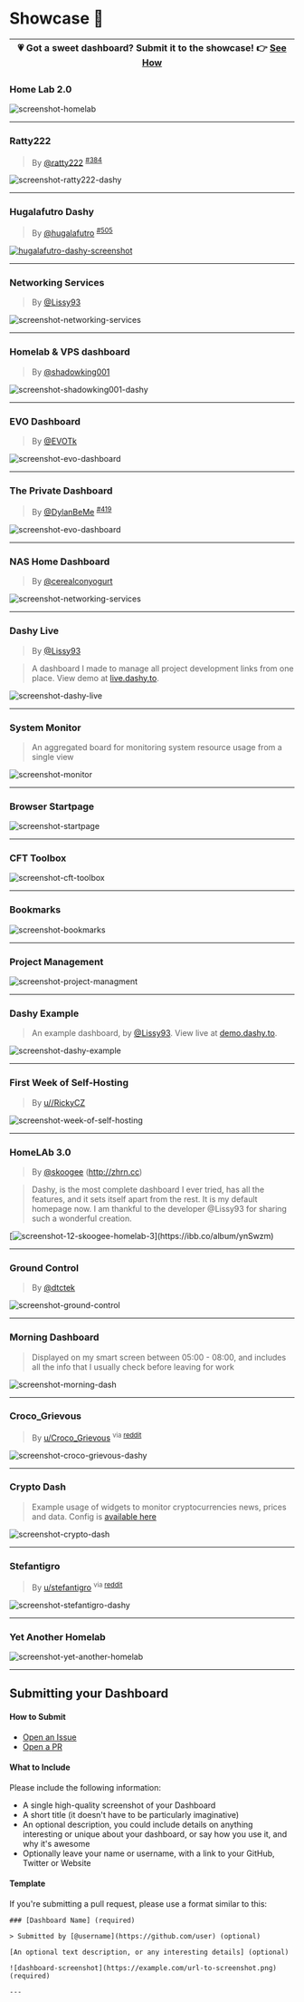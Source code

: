 # Showcase 🌟

| 💗 Got a sweet dashboard? Submit it to the showcase! 👉 [See How](#submitting-your-dashboard) |
|-|

### Home Lab 2.0

![screenshot-homelab](https://raw.githubusercontent.com/Lissy93/dashy/master/docs/showcase/1-home-lab-material.png)

---

### Ratty222
> By [@ratty222](https://github.com/ratty222) <sup>[#384](https://github.com/Lissy93/dashy/discussions/384)</sup>

![screenshot-ratty222-dashy](https://user-images.githubusercontent.com/1862727/147582551-4c655d37-8bcc-4f95-ab41-164a9d0d6a07.png)

---

### Hugalafutro Dashy
> By [@hugalafutro](https://github.com/hugalafutro) <sup>[#505](https://github.com/Lissy93/dashy/discussions/505)</sup>

[![hugalafutro-dashy-screenshot](https://i.ibb.co/PDpLDKS/hugalafutro-dashy.gif)](https://i.ibb.co/PDpLDKS/hugalafutro-dashy.gif)

---

### Networking Services
> By [@Lissy93](https://github.com/lissy93)

![screenshot-networking-services](https://raw.githubusercontent.com/Lissy93/dashy/master/docs/showcase/2-networking-services-minimal-dark.png)

---

### Homelab & VPS dashboard
> By [@shadowking001](https://github.com/shadowking001)

![screenshot-shadowking001-dashy](https://raw.githubusercontent.com/Lissy93/dashy/master/docs/showcase/8-shadowking001s-dashy.png)

---

### EVO Dashboard

> By [@EVOTk](https://github.com/EVOTk)

![screenshot-evo-dashboard](https://raw.githubusercontent.com/Lissy93/dashy/master/docs/showcase/12-evo-dashboard.png)

---

### The Private Dashboard

> By [@DylanBeMe](https://github.com/DylanBeMe) <sup>[#419](https://github.com/Lissy93/dashy/issues/419)</sup>

![screenshot-evo-dashboard](https://i.ibb.co/hKS483T/private-dashboard-Dylan-Be-Me.png)

---

### NAS Home Dashboard
> By [@cerealconyogurt](https://github.com/cerealconyogurt)

![screenshot-networking-services](https://raw.githubusercontent.com/Lissy93/dashy/master/docs/showcase/6-nas-home-dashboard.png)

---

### Dashy Live
> By [@Lissy93](https://github.com/lissy93)

> A dashboard I made to manage all project development links from one place. View demo at [live.dashy.to](https://live.dashy.to/).

![screenshot-dashy-live](https://raw.githubusercontent.com/Lissy93/dashy/master/docs/showcase/10-dashy-live.png)

---

### System Monitor
> An aggregated board for monitoring system resource usage from a single view

![screenshot-monitor](https://i.ibb.co/xfK6BGb/system-monitor-board.png)

---

### Browser Startpage

![screenshot-startpage](https://i.ibb.co/rs07dS1/startpage.png)

---

### CFT Toolbox

![screenshot-cft-toolbox](https://raw.githubusercontent.com/Lissy93/dashy/master/docs/showcase/3-cft-toolbox.png)

---

### Bookmarks

![screenshot-bookmarks](https://raw.githubusercontent.com/Lissy93/dashy/master/docs/showcase/4-bookmarks-colourful.png)

---

### Project Management

![screenshot-project-managment](https://raw.githubusercontent.com/Lissy93/dashy/master/docs/showcase/5-project-managment.png)

---

### Dashy Example

> An example dashboard, by [@Lissy93](https://github.com/lissy93). View live at [demo.dashy.to](https://demo.dashy.to/).

![screenshot-dashy-example](https://i.ibb.co/YbzqPK7/demo-dashy.png)

---

### First Week of Self-Hosting
> By [u//RickyCZ](https://www.reddit.com/user/RickyCZ)

![screenshot-week-of-self-hosting](https://raw.githubusercontent.com/Lissy93/dashy/master/docs/showcase/11-ricky-cz.png)

---

### HomeLAb 3.0

> By [@skoogee](https://github.com/skoogee) (http://zhrn.cc)

> Dashy, is the most complete dashboard I ever tried, has all the features, and it sets itself apart from the rest. It is my default homepage now. I am thankful to the developer @Lissy93 for sharing such a wonderful creation.

[![screenshot-12-skoogee-homelab-3](https://i.ibb.co/F5yBTsT/12-skoogee-homelab-3.png?)](https://ibb.co/album/ynSwzm)

---

### Ground Control
> By [@dtctek](https://github.com/dtctek)

![screenshot-ground-control](https://user-images.githubusercontent.com/1862727/149821995-e9b41dab-186c-42e6-b5b3-e233259b241d.png)

---

### Morning Dashboard
> Displayed on my smart screen between 05:00 - 08:00, and includes all the info that I usually check before leaving for work

![screenshot-morning-dash](https://i.ibb.co/4Wx8zb7/morning-dashboard.png)

---

### Croco_Grievous
> By [u/Croco_Grievous](https://www.reddit.com/user/Croco_Grievous/) <sup>via [reddit](https://www.reddit.com/r/selfhosted/comments/t4xk3z/everything_started_with_pihole_on_a_raspberry_pi/)</sup>

![screenshot-croco-grievous-dashy](https://i.ibb.co/59XR8KL/dashy-Croco-Grievous.png)

---

### Crypto Dash	
> Example usage of widgets to monitor cryptocurrencies news, prices and data. Config is [available here](https://gist.github.com/Lissy93/000f712a5ce98f212817d20bc16bab10#file-example-8-dashy-crypto-widgets-conf-yml)	


![screenshot-crypto-dash](https://user-images.githubusercontent.com/1862727/147394584-352fe3bf-740d-4624-a01b-9003a97bc832.png)

---

### Stefantigro
> By [u/stefantigro](https://www.reddit.com/user/stefantigro/) <sup>via [reddit](https://www.reddit.com/r/selfhosted/comments/t5oril/been_selfhosting_close_to_half_a_year_now_all/)</sup>

![screenshot-stefantigro-dashy](https://i.ibb.co/1Kb43Yy/dashy-stefantigro.png)

---

### Yet Another Homelab

![screenshot-yet-another-homelab](https://raw.githubusercontent.com/Lissy93/dashy/master/docs/showcase/9-home-lab-oblivion.png)

---

## Submitting your Dashboard

#### How to Submit
- [Open an Issue](https://git.io/JEtgM)
- [Open a PR](https://github.com/Lissy93/dashy/compare)

#### What to Include
Please include the following information:
- A single high-quality screenshot of your Dashboard
- A short title (it doesn't have to be particularly imaginative)
- An optional description, you could include details on anything interesting or unique about your dashboard, or say how you use it, and why it's awesome
- Optionally leave your name or username, with a link to your GitHub, Twitter or Website

#### Template

If you're submitting a pull request, please use a format similar to this:

```
### [Dashboard Name] (required)

> Submitted by [@username](https://github.com/user) (optional)

[An optional text description, or any interesting details] (optional)

![dashboard-screenshot](https://example.com/url-to-screenshot.png) (required)

---

```
